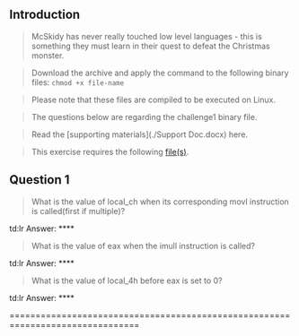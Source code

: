 ## Introduction

> McSkidy has never really touched low level languages - this is something they must learn in their quest to defeat the Christmas monster.

> Download the archive and apply the command to the following binary files: `chmod +x file-name`

> Please note that these files are compiled to be executed on Linux.

> The questions below are regarding the challenge1 binary file.

> Read the [supporting materials](./Support Doc.docx) here.

> This exercise requires the following [file(s)](./files.zip).

## Question 1

> What is the value of local_ch when its corresponding movl instruction is called(first if multiple)?

td:lr Answer: ****

> What is the value of eax when the imull instruction is called?

td:lr Answer: ****
	
> What is the value of local_4h before eax is set to 0?

td:lr Answer: ****

===============================================================================







